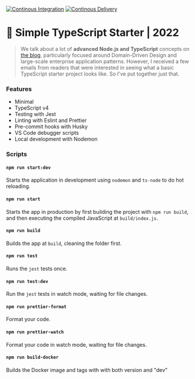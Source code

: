 [![Continous Integration](https://github.com/OnlineTrainingPlatform/nodeTemplate/actions/workflows/continous_integration.yml/badge.svg)](https://github.com/OnlineTrainingPlatform/nodeTemplate/actions/workflows/continous_integration.yml)
[![Continous Delivery](https://github.com/OnlineTrainingPlatform/nodeTemplate/actions/workflows/continous_delivery.yml/badge.svg)](https://github.com/OnlineTrainingPlatform/nodeTemplate/actions/workflows/continous_delivery.yml)
# 🧰 Simple TypeScript Starter | 2022

> We talk about a lot of **advanced Node.js and TypeScript** concepts on [the blog](https://khalilstemmler.com), particularly focused around Domain-Driven Design and large-scale enterprise application patterns. However, I received a few emails from readers that were interested in seeing what a basic TypeScript starter project looks like. So I've put together just that.

### Features

- Minimal
- TypeScript v4
- Testing with Jest
- Linting with Eslint and Prettier
- Pre-commit hooks with Husky
- VS Code debugger scripts
- Local development with Nodemon

### Scripts

#### `npm run start:dev`

Starts the application in development using `nodemon` and `ts-node` to do hot reloading.

#### `npm run start`

Starts the app in production by first building the project with `npm run build`, and then executing the compiled JavaScript at `build/index.js`.

#### `npm run build`

Builds the app at `build`, cleaning the folder first.

#### `npm run test`

Runs the `jest` tests once.

#### `npm run test:dev`

Run the `jest` tests in watch mode, waiting for file changes.

#### `npm run prettier-format`

Format your code.

#### `npm run prettier-watch`

Format your code in watch mode, waiting for file changes.

#### `npm run build-docker`

Builds the Docker image and tags with with both version and "dev"